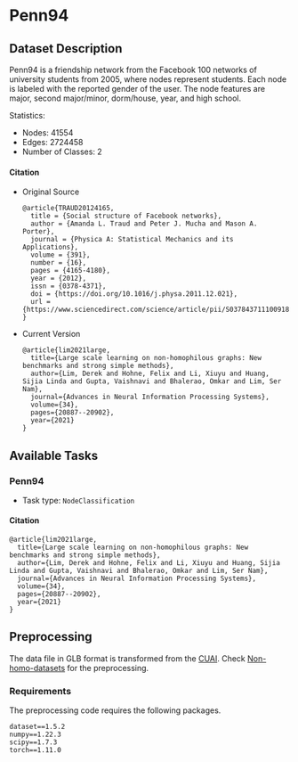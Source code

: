 # Penn94
## Dataset Description

Penn94 is a friendship network from the Facebook 100 networks of university students from 2005, where nodes represent students. Each node is labeled with the reported gender of the user. The node features are major, second major/minor, dorm/house, year, and high school.

Statistics:
- Nodes: 41554
- Edges: 2724458
- Number of Classes: 2

#### Citation
- Original Source
  ```
  @article{TRAUD20124165,
    title = {Social structure of Facebook networks},
    author = {Amanda L. Traud and Peter J. Mucha and Mason A. Porter},
    journal = {Physica A: Statistical Mechanics and its Applications},
    volume = {391},
    number = {16},
    pages = {4165-4180},
    year = {2012},
    issn = {0378-4371},
    doi = {https://doi.org/10.1016/j.physa.2011.12.021},
    url = {https://www.sciencedirect.com/science/article/pii/S0378437111009186}
  }
  ```
- Current Version

  ```
  @article{lim2021large,
    title={Large scale learning on non-homophilous graphs: New benchmarks and strong simple methods},
    author={Lim, Derek and Hohne, Felix and Li, Xiuyu and Huang, Sijia Linda and Gupta, Vaishnavi and Bhalerao, Omkar and Lim, Ser Nam},
    journal={Advances in Neural Information Processing Systems},
    volume={34},
    pages={20887--20902},
    year={2021}
  }
  ```
## Available Tasks

### Penn94

- Task type: `NodeClassification`


#### Citation

```
@article{lim2021large,
  title={Large scale learning on non-homophilous graphs: New benchmarks and strong simple methods},
  author={Lim, Derek and Hohne, Felix and Li, Xiuyu and Huang, Sijia Linda and Gupta, Vaishnavi and Bhalerao, Omkar and Lim, Ser Nam},
  journal={Advances in Neural Information Processing Systems},
  volume={34},
  pages={20887--20902},
  year={2021}
}
```

## Preprocessing
The data file in GLB format is transformed from the [CUAI](https://github.com/CUAI/Non-Homophily-Large-Scale). Check [Non-homo-datasets](https://github.com/GreatSnoopyMe/Non-homo-datasets) for the preprocessing.


### Requirements

The preprocessing code requires the following packages.

```
dataset==1.5.2
numpy==1.22.3
scipy==1.7.3
torch==1.11.0
```

